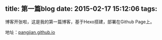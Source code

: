 title: 第一篇blog
date: 2015-02-17 15:12:06
tags:
---
博客开张啦，这是我的第一篇博客，基于Hexo搭建，部署在Github Page上。

地址：[pangjian.github.io](http://pangjian.github.io)